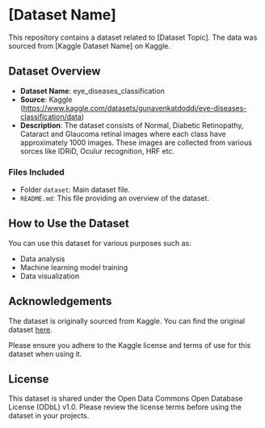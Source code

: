 # [Dataset Name]

This repository contains a dataset related to [Dataset Topic]. The data was sourced from [Kaggle Dataset Name] on Kaggle.

## Dataset Overview

- **Dataset Name**: eye_diseases_classification
- **Source**: Kaggle (https://www.kaggle.com/datasets/gunavenkatdoddi/eye-diseases-classification/data)
- **Description**: The dataset consists of Normal, Diabetic Retinopathy, Cataract and Glaucoma retinal images where each class have approximately 1000 images. These images are collected from various sorces like IDRiD, Oculur recognition, HRF etc.

### Files Included
- Folder `dataset`: Main dataset file.
- `README.md`: This file providing an overview of the dataset.

## How to Use the Dataset

You can use this dataset for various purposes such as:
- Data analysis
- Machine learning model training
- Data visualization

## Acknowledgements

The dataset is originally sourced from Kaggle. You can find the original dataset [here](https://www.kaggle.com/datasets/gunavenkatdoddi/eye-diseases-classification/data).

Please ensure you adhere to the Kaggle license and terms of use for this dataset when using it.

## License

This dataset is shared under the Open Data Commons Open Database License (ODbL) v1.0. Please review the license terms before using the dataset in your projects.


